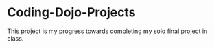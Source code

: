 # Coding-Dojo-Projects

This project is my progress towards completing my solo final project in class.
